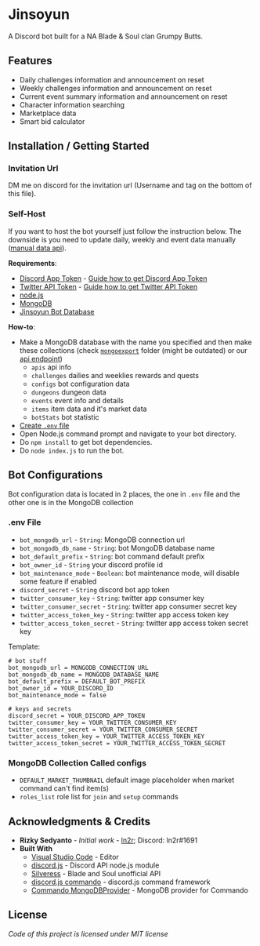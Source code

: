 # Jinsoyun
A Discord bot built for a NA Blade &amp; Soul clan Grumpy Butts.

## Features
* Daily challenges information and announcement on reset
* Weekly challenges information and announcement on reset
* Current event summary information and announcement on reset
* Character information searching
* Marketplace data
* Smart bid calculator

## Installation / Getting Started
### Invitation Url
DM me on discord for the invitation url (Username and tag on the bottom of this file).

### Self-Host
If you want to host the bot yourself just follow the instruction below. The downside is you need to update daily, weekly and event data manually ([manual data api]((http://jinsoyun.ln2r.web.id/api/))).

**Requirements**:
* [Discord App Token](https://discordapp.com/developers/applications/) - [Guide how to get Discord App Token](https://anidiots.guide/getting-started/getting-started-long-version)
* [Twitter API Token](https://developer.twitter.com/) - [Guide how to get Twitter API Token](https://developer.twitter.com/en/docs/basics/authentication/guides/access-tokens.html)
* [node.js](https://nodejs.org/)
* [MongoDB](https://www.mongodb.com/)
* [Jinsoyun Bot Database](http://jinsoyun.ln2r.web.id/api/)

**How-to**:
* Make a MongoDB database with the name you specified and then make these collections (check [`mongoexport`](https://github.com/ln2r/jinsoyun/tree/stable/mongoexport) folder (might be outdated) or our [api endpoint](http://jinsoyun.ln2r.web.id/api/))
  - `apis` api info 
  - `challenges` dailies and weeklies rewards and quests
  - `configs` bot configuration data
  - `dungeons` dungeon data
  - `events` event info and details
  - `items` item data and it's market data
  - `botStats` bot statistic
* [Create `.env` file](https://github.com/ln2r/jinsoyun/blob/dev/README.md#env-file)
* Open Node.js command prompt and navigate to your bot directory.
* Do `npm install` to get bot dependencies.
* Do `node index.js` to run the bot.

## Bot Configurations
Bot configuration data is located in 2 places, the one in `.env` file and the other one is in the MongoDB collection

### .env File
* `bot_mongodb_url` - `String`: MongoDB connection url
* `bot_mongodb_db_name` - `String`: bot MongoDB database name
* `bot_default_prefix` - `String`: bot command default prefix
* `bot_owner_id` - `String` your discord profile id
* `bot_maintenance_mode` - `Boolean`: bot maintenance mode, will disable some feature if enabled
* `discord_secret` - `String` discord bot app token
* `twitter_consumer_key` - `String`: twitter app consumer key
* `twitter_consumer_secret` - `String`: twitter app consumer secret key
* `twitter_access_token_key` - `String`: twitter app access token key
* `twitter_access_token_secret` - `String`: twitter app access token secret key

Template:
  ```env
  # bot stuff
  bot_mongodb_url = MONGODB_CONNECTION_URL
  bot_mongodb_db_name = MONGODB_DATABASE_NAME
  bot_default_prefix = DEFAULT_BOT_PREFIX
  bot_owner_id = YOUR_DISCORD_ID
  bot_maintenance_mode = false

  # keys and secrets
  discord_secret = YOUR_DISCORD_APP_TOKEN
  twitter_consumer_key = YOUR_TWITTER_CONSUMER_KEY
  twitter_consumer_secret = YOUR_TWITTER_CONSUMER_SECRET
  twitter_access_token_key = YOUR_TWITTER_ACCESS_TOKEN_KEY
  twitter_access_token_secret = YOUR_TWITTER_ACCESS_TOKEN_SECRET
  ```

### MongoDB Collection Called configs
* `DEFAULT_MARKET_THUMBNAIL` default image placeholder when market command can't find item(s)
* `roles_list` role list for `join` and `setup` commands

## Acknowledgments & Credits
* **Rizky Sedyanto** - *Initial work* - [ln2r](https://ln2r.web.id/); Discord: ln2r#1691
* **Built With**
  * [Visual Studio Code](https://code.visualstudio.com/) - Editor
  * [discord.js](https://discord.js.org/) - Discord API node.js module
  * [Silveress](https://bns.silveress.ie/) - Blade and Soul unofficial API
  * [discord.js commando](https://github.com/discordjs/Commando) - discord.js command framework
  * [Commando MongoDBProvider](https://github.com/paulhobbel/commando-provider-mongo) - MongoDB provider for Commando

## License
*Code of this project is licensed under MIT license*
